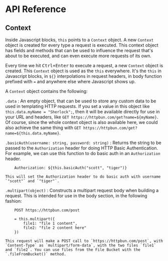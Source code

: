 # API Reference

## Context

Inside Javascript blocks, `this` points to a `Context` object. A new `Context` object is created for every type a request is executed. This context object has fields and methods that can be used to influence the request that's about to be executed, and can even execute more requests of its own.

Every time we hit <kbd>Ctrl+Enter</kbd> to execute a request, a new `Context` object is created. This `Context` object is used as the `this` everywhere. It's the `this` in Javascript blocks, in `${}` interpolations in request headers, in body function prefixed with `=` and anywhere else where Javascript shows up.

A `Context` object contains the following:

`.data`
:    An empty object, that can be used to store any custom data to be used in templating HTTP requests. If you set a value in this object like `this.data.myName = "Sherlock";`, then it will be available directly for use in your URL and headers, like `GET https://httpbun.com/get?name=${myName}`. Of course, since the whole context object is also available here, we could also achieve the same thing with `GET https://httpbun.com/get?name=${this.data.myName}`.

`.basicAuth(username: string, password: string)`
:   Returns the string to be passed to the `Authorization` header for doing HTTP Basic Authentication. For example, we can use this function to do basic auth in an `Authorization` header.

        Authorization: ${this.basicAuth("scott", "tiger")}

    This will set the Authorization header to do basic auth with username `"scott"` and `"tiger"`.

`.multipart(object)`
:   Constructs a multipart request body when building a request. This is intended for use in the body section, in the following fashion:

        POST https://httpbun.com/post

        = this.multipart({
            file1: "file 1 content",
            file2: "file 2 content here"
        })

    This request will make a POST call to `https://httpbun.com/post`, with `Content-Type` as `multipart/form-data`, with the two files `file1` and `file2`. You can use files from the File Bucket with the `.fileFromBucket()` method.
